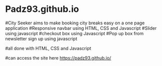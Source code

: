 # Padz93.github.io

#City Seeker aims to make booking city breaks easy on a one page application
#Responsive navbar using HTML, CSS and Javascript
#Slider using javascript
#checkout box using Javascript
#Pop up box from newsletter sign up using javascript

#all done with HTML, CSS and Javascript

#can access the site here https://padz93.github.io/
